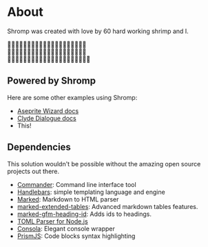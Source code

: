 # About

Shromp was created with love by 60 hard working shrimp and I.

🦐🦐🦐🦐🦐🦐🦐🦐🦐🦐🦐🦐🦐🦐🦐🦐🦐🦐🦐🦐<br/>
🦐🦐🦐🦐🦐🦐🦐🦐🦐🦐🦐🦐🦐🦐🦐🦐🦐🦐🦐🦐<br/>
🦐🦐🦐🦐🦐🦐🦐🦐🦐🦐🦐🦐🦐🦐🦐🦐🦐🦐🦐🦐👋

## Powered by Shromp

Here are some other examples using Shromp:

- [Aseprite Wizard docs]()
- [Clyde Dialogue docs]()
- This!

## Dependencies

This solution wouldn't be possible without the amazing open source projects out there.

- [Commander](https://github.com/tj/commander.jshttps://github.com/tj/commander.js): Command line interface tool
- [Handlebars](https://handlebarsjs.com/): simple templating language and engine
- [Marked](https://marked.js.org/): Markdown to HTML parser
- [marked-extended-tables](https://github.com/calculuschild/marked-extended-tables): Advanced markdown tables features.
- [marked-gfm-heading-id](https://github.com/calculuschild/marked-extended-tables): Adds ids to headings. 
- [TOML Parser for Node.js](https://github.com/BinaryMuse/toml-node)
- [Consola](https://github.com/unjs/consola): Elegant console wrapper
- [PrismJS](https://prismjs.com/): Code blocks syntax highlighting
